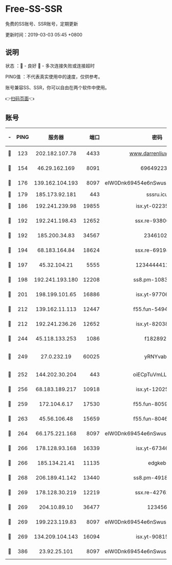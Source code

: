 # Free-SS-SSR

免费的SS账号、SSR账号，定期更新

更新时间：2019-03-03 05:45 +0800

## 说明

状态     ：🙂 - 良好 🙁 - 多次连接失败或连接超时

PING值   ：不代表真实使用中的速度，仅供参考。

账号兼容SS、SSR，你可以自由在两个软件中使用。

👉[扫码页面](https://liesauer.github.io/free-ss-ssr.github.io/)👈

## 账号

|-|PING|服务器|端口|密码|加密方式|区域|
|:----:|:----:|:-----:|-----:|:----:|:----:|:----:|
|🙂|123|202.182.107.78|4433|www.darrenliuwei.com|aes-256-cfb|JP|
|🙂|154|46.29.162.169|8091|6964922356|aes-256-cfb|RU|
|🙂|176|139.162.104.193|8097|eIW0Dnk69454e6nSwuspv9DmS201tQ0D|aes-256-cfb|JP|
|🙂|179|185.173.92.181|443|sssru.icu|rc4-md5|RU|
|🙂|186|192.241.239.98|19855|isx.yt-02235156|aes-256-cfb|US|
|🙂|192|192.241.198.43|12652|ssx.re-93806921|aes-256-cfb|US|
|🙂|192|185.200.34.83|34567|23461023|aes-256-cfb|US|
|🙂|194|68.183.164.84|18624|ssx.re-69198876|aes-256-cfb|US|
|🙂|197|45.32.104.21|5555|1234444411111|aes-256-cfb|SG|
|🙂|198|192.241.193.180|12208|ss8.pm-10835371|aes-256-cfb|US|
|🙂|201|198.199.101.65|16886|isx.yt-97706570|aes-256-cfb|US|
|🙂|212|139.162.11.113|12447|f55.fun-54942636|aes-256-cfb|SG|
|🙂|212|192.241.236.26|12652|isx.yt-82038040|aes-256-cfb|US|
|🙂|244|45.118.133.253|1086|f1828920|aes-256-cfb|SG|
|🙂|249|27.0.232.19|60025|yRNYvabB|xchacha20-ietf-poly1305|HK|
|🙂|252|144.202.30.204|443|oiECpTuVmLLxk4Ts|aes-256-cfb|US|
|🙂|256|68.183.189.217|10918|isx.yt-12025761|aes-256-cfb|SG|
|🙂|259|172.104.6.17|17530|f55.fun-80599240|aes-256-cfb|US|
|🙂|263|45.56.106.48|15659|f55.fun-80465528|aes-256-cfb|US|
|🙂|264|66.175.221.168|8097|eIW0Dnk69454e6nSwuspv9DmS201tQ0D|aes-256-cfb|US|
|🙂|266|178.128.93.168|16339|isx.yt-67346063|aes-256-cfb|SG|
|🙂|266|185.134.21.41|11135|edgkeb|aes-256-cfb|GB|
|🙂|268|206.189.41.142|13440|ss8.pm-49181075|aes-256-cfb|SG|
|🙂|269|178.128.30.219|12219|ssx.re-42762203|aes-256-cfb|SG|
|🙂|269|204.10.89.10|36477|123456|aes-256-cfb|US|
|🙂|269|199.223.119.83|8097|eIW0Dnk69454e6nSwuspv9DmS201tQ0D|aes-256-cfb|US|
|🙂|269|134.209.104.143|16094|isx.yt-90815095|aes-256-cfb|SG|
|🙂|386|23.92.25.101|8097|eIW0Dnk69454e6nSwuspv9DmS201tQ0D|aes-256-cfb|US|
